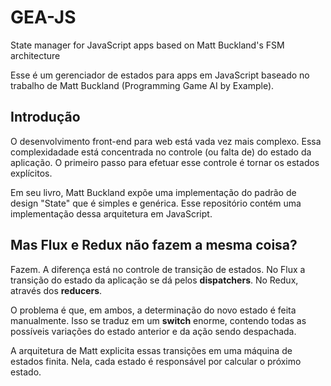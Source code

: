 # GEA-JS
State manager for JavaScript apps based on Matt Buckland's FSM architecture

Esse é um gerenciador de estados para apps em JavaScript baseado no
trabalho de Matt Buckland (Programming Game AI by Example).

## Introdução

O desenvolvimento front-end para web está vada vez mais complexo.
Essa complexidadade está concentrada no controle (ou falta de)
do estado da aplicação. O primeiro passo para efetuar esse controle
é tornar os estados explícitos.

Em seu livro, Matt Buckland expõe uma implementação do padrão de design
"State" que é simples e genérica. Esse repositório contém uma implementação
dessa arquitetura em JavaScript.

## Mas Flux e Redux não fazem a mesma coisa?

Fazem. A diferença está no controle de transição de estados.
No Flux a transição do estado da aplicação se dá
pelos **dispatchers**. No Redux, através dos **reducers**.

O problema é que, em ambos, a determinação do novo estado
é feita manualmente. Isso se traduz em um **switch**
enorme, contendo todas as possíveis variações do estado
anterior e da ação sendo despachada.

A arquitetura de Matt explicita essas transições em uma
máquina de estados finita. Nela, cada estado é responsável
por calcular o próximo estado.
